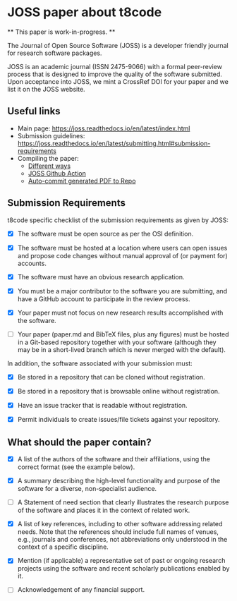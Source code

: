 # JOSS paper about t8code

** This paper is work-in-progress. **

The Journal of Open Source Software (JOSS) is a developer friendly journal for
research software packages.

JOSS is an academic journal (ISSN 2475-9066) with a formal peer-review process
that is designed to improve the quality of the software submitted. Upon
acceptance into JOSS, we mint a CrossRef DOI for your paper and we list it on
the JOSS website.

## Useful links

- Main page: https://joss.readthedocs.io/en/latest/index.html
- Submission guidelines: https://joss.readthedocs.io/en/latest/submitting.html#submission-requirements
- Compiling the paper:
  - [Different ways](https://joss.readthedocs.io/en/latest/submitting.html#checking-that-your-paper-compiles)
  - [JOSS Github Action](https://github.com/marketplace/actions/open-journals-pdf-generator)
  - [Auto-commit generated PDF to Repo](https://github.com/stefanzweifel/git-auto-commit-action)

## Submission Requirements

t8code specific checklist of the submission requirements as given by JOSS:

- [x] The software must be open source as per the OSI definition.

- [x] The software must be hosted at a location where users can open issues and
      propose code changes without manual approval of (or payment for) accounts.

- [x] The software must have an obvious research application.

- [x] You must be a major contributor to the software you are submitting, and
      have a GitHub account to participate in the review process.

- [x] Your paper must not focus on new research results accomplished with the software.

- [ ] Your paper (paper.md and BibTeX files, plus any figures) must be hosted
      in a Git-based repository together with your software (although they may be
      in a short-lived branch which is never merged with the default).

In addition, the software associated with your submission must:

- [x] Be stored in a repository that can be cloned without registration.

- [x] Be stored in a repository that is browsable online without registration.

- [x] Have an issue tracker that is readable without registration.

- [x] Permit individuals to create issues/file tickets against your repository.

## What should the paper contain?

- [x] A list of the authors of the software and their affiliations, using the correct format (see the example below).

- [x] A summary describing the high-level functionality and purpose of the software for a diverse, non-specialist audience.

- [ ] A Statement of need section that clearly illustrates the research purpose of the software and places it in the context of related work.

- [x] A list of key references, including to other software addressing related
      needs. Note that the references should include full names of venues, e.g.,
      journals and conferences, not abbreviations only understood in the context of a
      specific discipline.

- [x] Mention (if applicable) a representative set of past or ongoing research
      projects using the software and recent scholarly publications enabled by it.

- [ ] Acknowledgement of any financial support.
